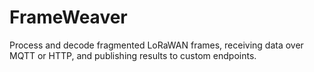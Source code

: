 # FrameWeaver
Process and decode fragmented LoRaWAN frames, receiving data over MQTT or HTTP, and publishing results to custom endpoints.
